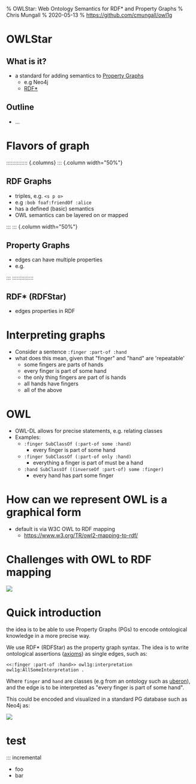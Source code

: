 % OWLStar: Web Ontology Semantics for RDF* and Property Graphs
% Chris Mungall
% 2020-05-13
% https://github.com/cmungall/owl1g

# OWLStar

## What is it?

 - a standard for adding semantics to [Property Graphs](https://neo4j.com/developer/graph-database/)
    - e.g Neo4j
    - [RDF*](https://blog.liu.se/olafhartig/2019/01/10/position-statement-rdf-star-and-sparql-star/)

## Outline

- ...

# Flavors of graph

:::::::::::::: {.columns}
::: {.column width="50%"}

## RDF Graphs

- triples, e.g. `<s p o>`
- e.g `:bob foaf:friendOf :alice`
- has a defined (basic) semantics
- OWL semantics can be layered on or mapped

:::
::: {.column width="50%"}

## Property Graphs

- edges can have multiple properties
- e.g.

:::
::::::::::::::

## RDF* (RDFStar)

- edges properties in RDF

# Interpreting graphs

- Consider a sentence `:finger :part-of :hand`
- what does this mean, given that "finger" and "hand" are 'repeatable'
   - some fingers are parts of hands
   - every finger is part of some hand
   - the only thing fingers are part of is hands
   - all hands have fingers
   - all of the above

# OWL

- OWL-DL allows for precise statements, e.g. relating classes
- Examples:
   - `:finger SubClassOf (:part-of some :hand)`
      - every finger is part of some hand
   - `:finger SubClassOf (:part-of only :hand)`
      - everything a finger is part of must be a hand
   - `:hand SubClassOf ((inverseOf :part-of) some :finger)`
      - every hand has part some finger

# How can we represent OWL is a graphical form

 - default is via W3C OWL to RDF mapping
    - https://www.w3.org/TR/owl2-mapping-to-rdf/

# Challenges with OWL to RDF mapping


![](https://douroucouli.files.wordpress.com/2019/07/z.png)

# Quick introduction

the idea is to be able to use Property Graphs (PGs) to encode ontological knowledge in a more precise way.

We use RDF* (RDFStar) as the property graph syntax. The idea is to
write ontological assertions ([axioms](https://www.w3.org/TR/owl-primer/#Modeling_Knowledge:_Basic_Notions)) as single edges, such as:

```turtle
<<:finger :part-of :hand>> owl1g:interpretation owl1g:AllSomeInterpretation .
```

Where `finger` and `hand` are classes (e.g from an ontology such as [uberon](http://obofoundry.org/ontology/uberon)), and the edge is to be interpreted as "every finger is part of some hand".

This could be encoded and visualized in a standard PG database such as Neo4j as:

![](https://douroucouli.files.wordpress.com/2019/07/mungalls-ontology-design-guidelines-8.png)

# test

::: incremental

- foo
- bar 
